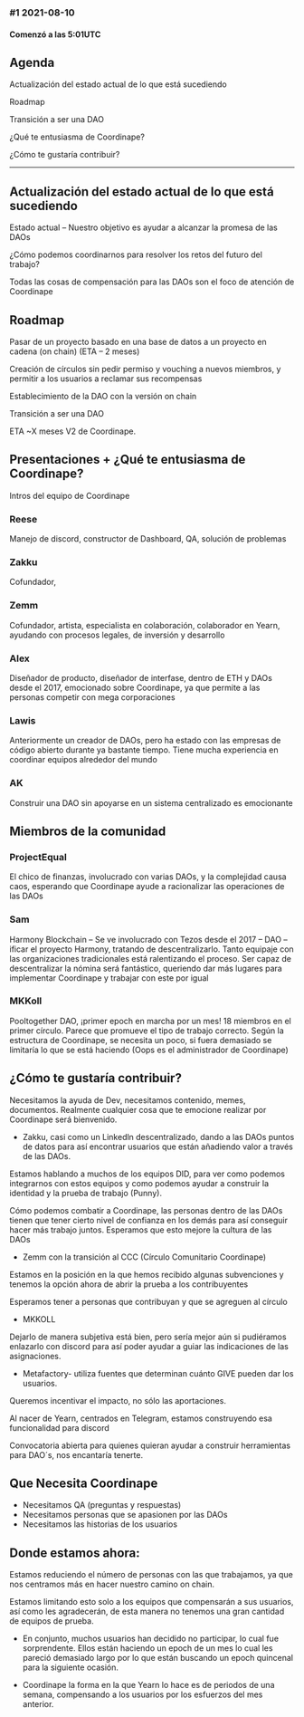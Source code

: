 ### #1 2021-08-10

#### Comenzó a las 5:01UTC

## Agenda
Actualización del estado actual de lo que está sucediendo

Roadmap

Transición a ser una DAO

¿Qué te entusiasma de Coordinape?

¿Cómo te gustaría contribuir?
_________________________________________________________________
 
## Actualización del estado actual de lo que está sucediendo

Estado actual – Nuestro objetivo es ayudar a alcanzar la promesa de las DAOs

¿Cómo podemos coordinarnos para resolver los retos del futuro del trabajo?

Todas las cosas de compensación para las DAOs son el foco de atención de Coordinape

## Roadmap

Pasar de un proyecto basado en una base de datos a un proyecto en cadena (on chain) (ETA – 2 meses)

Creación de círculos sin pedir permiso y vouching a nuevos miembros, y permitir a los usuarios a reclamar sus recompensas

Establecimiento de la DAO con la versión on chain

Transición a ser una DAO

ETA ~X meses V2 de Coordinape.


## Presentaciones + ¿Qué te entusiasma de Coordinape?

Intros del equipo de Coordinape

### Reese

Manejo de discord, constructor de Dashboard, QA, solución de problemas

### Zakku

Cofundador,

### Zemm

Cofundador, artista, especialista en colaboración, colaborador en Yearn, ayudando con procesos legales, de inversión y desarrollo

### Alex

Diseñador de producto, diseñador de interfase, dentro de ETH y DAOs desde el 2017, emocionado sobre Coordinape, ya que permite a las personas competir con mega corporaciones

### Lawis

Anteriormente un creador de DAOs, pero ha estado con las empresas de código abierto durante ya bastante tiempo. Tiene mucha experiencia en coordinar equipos alrededor del mundo

### AK

Construir una DAO sin apoyarse en un sistema centralizado es emocionante

## Miembros de la comunidad

### ProjectEqual

El chico de finanzas, involucrado con varias DAOs, y la complejidad causa caos, esperando que Coordinape ayude a racionalizar las operaciones de las DAOs

### Sam

Harmony Blockchain – Se ve involucrado con Tezos desde el 2017 – DAO – ificar el proyecto Harmony, tratando de descentralizarlo. Tanto equipaje con las organizaciones tradicionales está ralentizando el proceso. Ser capaz de descentralizar la nómina será fantástico, queriendo dar más lugares para implementar Coordinape y trabajar con este por igual

### MKKoll

Pooltogether DAO, ¡primer epoch en marcha por un mes! 18 miembros en el primer círculo. Parece que promueve el tipo de trabajo correcto. Según la estructura de Coordinape, se necesita un poco, si fuera demasiado se limitaría lo que se está haciendo (Oops es el administrador de Coordinape)

## ¿Cómo te gustaría contribuir?

Necesitamos la ayuda de Dev, necesitamos contenido, memes, documentos. Realmente cualquier cosa que te emocione realizar por Coordinape será bienvenido.
 

- Zakku, casi como un Linkedln descentralizado, dando a las DAOs puntos de datos para así encontrar usuarios que están añadiendo valor a través de las DAOs.

Estamos hablando a muchos de los equipos DID, para ver como podemos integrarnos con estos equipos y como podemos ayudar a construir la identidad y la prueba de trabajo (Punny).


Cómo podemos combatir a Coordinape, las personas dentro de las DAOs tienen que tener cierto nivel de confianza en los demás para así conseguir hacer más trabajo juntos. Esperamos que esto mejore la cultura de las DAOs


- Zemm con la transición al CCC (Círculo Comunitario Coordinape)

Estamos en la posición en la que hemos recibido algunas subvenciones y tenemos la opción ahora de abrir la prueba a los contribuyentes

Esperamos tener a personas que contribuyan y que se agreguen al círculo


- MKKOLL

Dejarlo de manera subjetiva está bien, pero sería mejor aún si pudiéramos enlazarlo con discord para así poder ayudar a guiar las indicaciones de las asignaciones.

- Metafactory- utiliza fuentes que determinan cuánto GIVE pueden dar los usuarios.

Queremos incentivar el impacto, no sólo las aportaciones.


Al nacer de Yearn, centrados en Telegram, estamos construyendo esa funcionalidad para discord


Convocatoria abierta para quienes quieran ayudar a construir herramientas para DAO´s, nos encantaría tenerte.

## Que Necesita Coordinape
* Necesitamos QA (preguntas y respuestas)
* Necesitamos personas que se apasionen por las DAOs
* Necesitamos las historias de los usuarios

 
## Donde estamos ahora:
Estamos reduciendo el número de personas con las que trabajamos, ya que nos centramos más en hacer nuestro camino on chain.

Estamos limitando esto solo a los equipos que compensarán a sus usuarios, así como les agradecerán, de esta manera no tenemos una gran cantidad de equipos de prueba.

- En conjunto, muchos usuarios han decidido no participar, lo cual fue sorprendente. Ellos están haciendo un epoch de un mes lo cual les pareció demasiado largo por lo que están buscando un epoch quincenal para la siguiente ocasión.


- Coordinape la forma en la que Yearn lo hace es de periodos de una semana, compensando a los usuarios por los esfuerzos del mes anterior.
